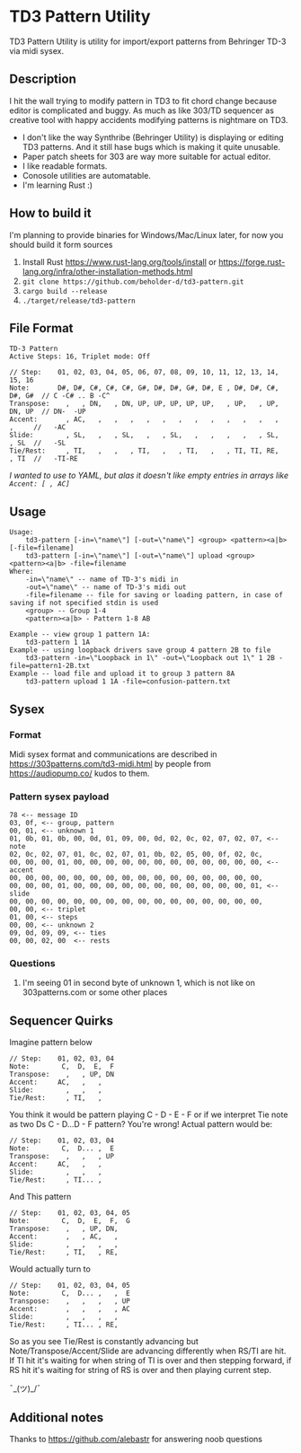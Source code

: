 # TD3 Pattern Utility

TD3 Pattern Utility is utility for import/export patterns from Behringer TD-3 via midi sysex.

## Description

I hit the wall trying to modify pattern in TD3 to fit chord change because editor is complicated and buggy. As much as like 303/TD sequencer as creative tool with happy accidents modifying patterns is nightmare on TD3.

* I don't like the way Synthribe (Behringer Utility) is displaying or editing TD3 patterns. And it still hase bugs which is making it quite unusable.
* Paper patch sheets for 303 are way more suitable for actual editor.
* I like readable formats.
* Conosole utilities are automatable.
* I'm learning Rust :)

## How to build it

I'm planning to provide binaries for Windows/Mac/Linux later, for now you should build it form sources

1. Install Rust https://www.rust-lang.org/tools/install or https://forge.rust-lang.org/infra/other-installation-methods.html
2. `git clone https://github.com/beholder-d/td3-pattern.git`
3. `cargo build --release`
4. `./target/release/td3-pattern`

## File Format

```
TD-3 Pattern
Active Steps: 16, Triplet mode: Off

// Step:    01, 02, 03, 04, 05, 06, 07, 08, 09, 10, 11, 12, 13, 14, 15, 16
Note:       D#, D#, C#, C#, C#, G#, D#, D#, G#, D#, E , D#, D#, C#, D#, G#  // C -C# .. B -C^
Transpose:    ,   , DN,   , DN, UP, UP, UP, UP, UP,   , UP,   , UP, DN, UP  // DN-  -UP
Accent:       , AC,   ,   ,   ,   ,   ,   ,   ,   ,   ,   ,   ,   ,   ,     //   -AC
Slide:        , SL,   ,   , SL,   ,   , SL,   ,   ,   ,   ,   , SL,   , SL  //   -SL
Tie/Rest:     , TI,   ,   ,   , TI,   ,   , TI,   ,   , TI, TI, RE,   , TI  //   -TI-RE
```

*I wanted to use to YAML, but alas it doesn't like empty entries in arrays like `Accent: [ , AC]`*

## Usage

```
Usage:
    td3-pattern [-in=\"name\"] [-out=\"name\"] <group> <pattern><a|b> [-file=filename]
    td3-pattern [-in=\"name\"] [-out=\"name\"] upload <group> <pattern><a|b> -file=filename
Where:
    -in=\"name\" -- name of TD-3's midi in
    -out=\"name\" -- name of TD-3's midi out
    -file=filename -- file for saving or loading pattern, in case of saving if not specified stdin is used
    <group> -- Group 1-4
    <pattern><a|b> - Pattern 1-8 AB

Example -- view group 1 pattern 1A:
    td3-pattern 1 1A
Example -- using loopback drivers save group 4 pattern 2B to file
    td3-pattern -in=\"Loopback in 1\" -out=\"Loopback out 1\" 1 2B -file=pattern1-2B.txt
Example -- load file and upload it to group 3 pattern 8A
    td3-pattern upload 1 1A -file=confusion-pattern.txt
```

## Sysex

### Format

Midi sysex format and communications are described in https://303patterns.com/td3-midi.html by people from https://audiopump.co/ kudos to them.

### Pattern sysex payload

```
78 <-- message ID
03, 0f, <-- group, pattern
00, 01, <-- unknown 1
01, 0b, 01, 0b, 00, 0d, 01, 09, 00, 0d, 02, 0c, 02, 07, 02, 07, <-- note
02, 0c, 02, 07, 01, 0c, 02, 07, 01, 0b, 02, 05, 00, 0f, 02, 0c,
00, 00, 00, 01, 00, 00, 00, 00, 00, 00, 00, 00, 00, 00, 00, 00, <-- accent
00, 00, 00, 00, 00, 00, 00, 00, 00, 00, 00, 00, 00, 00, 00, 00,
00, 00, 00, 01, 00, 00, 00, 00, 00, 00, 00, 00, 00, 00, 00, 01, <-- slide
00, 00, 00, 00, 00, 00, 00, 00, 00, 00, 00, 00, 00, 00, 00, 00,
00, 00, <-- triplet
01, 00, <-- steps
00, 00, <-- unknown 2
09, 0d, 09, 09, <-- ties
00, 00, 02, 00  <-- rests
```

### Questions

1. I'm seeing 01 in second byte of unknown 1, which is not like on 303patterns.com or some other places

## Sequencer Quirks

Imagine pattern below

```
// Step:    01, 02, 03, 04
Note:        C,  D,  E,  F
Transpose:    ,   , UP, DN
Accent:     AC,   ,   ,
Slide:        ,   ,   ,
Tie/Rest:     , TI,   ,
```

You think it would be pattern playing C - D - E - F or if we interpret Tie note as two Ds C - D...D - F pattern? You're wrong! Actual pattern would be:

```
// Step:    01, 02, 03, 04
Note:        C,  D... ,  E
Transpose:    ,   ,   , UP
Accent:     AC,   ,   ,
Slide:        ,   ,   ,
Tie/Rest:     , TI... ,
```

And This pattern

```
// Step:    01, 02, 03, 04, 05
Note:        C,  D,  E,  F,  G
Transpose:    ,   , UP, DN,
Accent:       ,   , AC,   ,
Slide:        ,   ,   ,   ,
Tie/Rest:     , TI,   , RE,
```

Would actually turn to

```
// Step:    01, 02, 03, 04, 05
Note:        C,  D... ,   ,  E
Transpose:    ,   ,   ,   , UP
Accent:       ,   ,   ,   , AC
Slide:        ,   ,   ,   ,
Tie/Rest:     , TI... , RE,
```

So as you see Tie/Rest is constantly advancing but Note/Transpose/Accent/Slide are advancing differently when RS/TI are hit. If TI hit it's waiting for when string of TI is over and then stepping forward, if RS hit it's waiting for string of RS is over and then playing current step.

¯\_(ツ)_/¯

## Additional notes

Thanks to https://github.com/alebastr for answering noob questions

